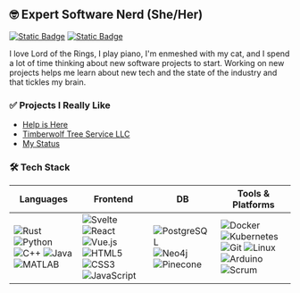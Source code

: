 ## 🤓 Expert Software Nerd (She/Her)
[![Static Badge](https://img.shields.io/badge/portfolio-5E548E)](https://portfolio.abigailhendrick.com)
[![Static Badge](https://img.shields.io/badge/linkedin-9F86C0)](https://www.linkedin.com/in/abigail-hendrick/)

I love Lord of the Rings, I play piano, I'm enmeshed with my cat, and I spend a lot of time thinking about new software projects to start. Working on new projects helps me learn about new tech and the state of the industry and that tickles my brain.

### ✅ Projects I Really Like
- [Help is Here](https://www.sethowens.org/)
- [Timberwolf Tree Service LLC](https://www.timberwolftreeservicellc.com/)
- [My Status](https://status.abigailhendrick.com/)

### 🛠️ Tech Stack
| Languages | Frontend | DB | Tools & Platforms |
|----------|----------|--------------|--------------------|
| ![Rust](https://img.shields.io/badge/Rust-000000?style=for-the-badge&logo=rust&logoColor=white) ![Python](https://img.shields.io/badge/Python-3776AB?style=for-the-badge&logo=python&logoColor=white) ![C++](https://img.shields.io/badge/C++-00599C?style=for-the-badge&logo=c%2B%2B&logoColor=white) ![Java](https://img.shields.io/badge/Java-007396?style=for-the-badge&logo=java&logoColor=white) ![MATLAB](https://img.shields.io/badge/MATLAB-0076A8?style=for-the-badge&logo=mathworks&logoColor=white) | ![Svelte](https://img.shields.io/badge/Svelte-FF3E00?style=for-the-badge&logo=svelte&logoColor=white) ![React](https://img.shields.io/badge/React-20232A?style=for-the-badge&logo=react&logoColor=61DAFB) ![Vue.js](https://img.shields.io/badge/Vue.js-35495E?style=for-the-badge&logo=vue.js&logoColor=4FC08D) ![HTML5](https://img.shields.io/badge/HTML5-E34F26?style=for-the-badge&logo=html5&logoColor=white) ![CSS3](https://img.shields.io/badge/CSS3-1572B6?style=for-the-badge&logo=css3&logoColor=white) ![JavaScript](https://img.shields.io/badge/JavaScript-F7DF1E?style=for-the-badge&logo=javascript&logoColor=black) | ![PostgreSQL](https://img.shields.io/badge/PostgreSQL-336791?style=for-the-badge&logo=postgresql&logoColor=white) ![Neo4j](https://img.shields.io/badge/Neo4j-4581C3?style=for-the-badge&logo=neo4j&logoColor=white) ![Pinecone](https://img.shields.io/badge/Pinecone-3C94F3?style=for-the-badge&logo=pinecone&logoColor=white) | ![Docker](https://img.shields.io/badge/Docker-2496ED?style=for-the-badge&logo=docker&logoColor=white) ![Kubernetes](https://img.shields.io/badge/Kubernetes-326CE5?style=for-the-badge&logo=kubernetes&logoColor=white) ![Git](https://img.shields.io/badge/Git-F05032?style=for-the-badge&logo=git&logoColor=white) ![Linux](https://img.shields.io/badge/Linux-FCC624?style=for-the-badge&logo=linux&logoColor=black) ![Arduino](https://img.shields.io/badge/Arduino-00979D?style=for-the-badge&logo=arduino&logoColor=white) ![Scrum](https://img.shields.io/badge/Scrum-6DB33F?style=for-the-badge&logo=jira&logoColor=white) |


